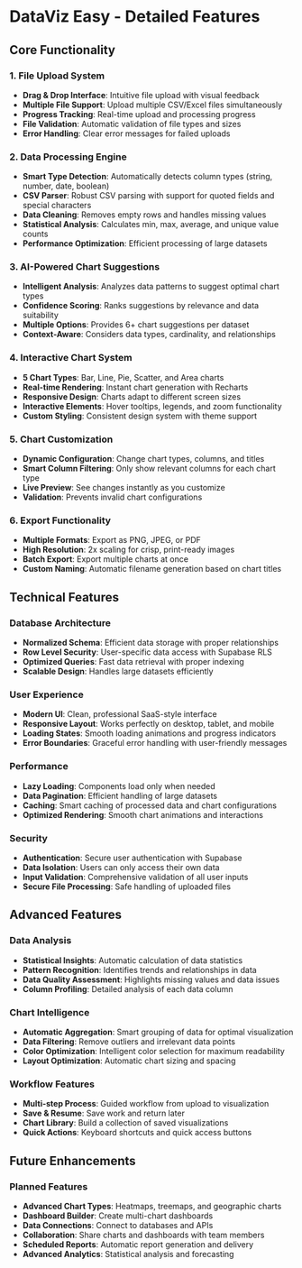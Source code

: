 # DataViz Easy - Detailed Features

## Core Functionality

### 1. File Upload System
- **Drag & Drop Interface**: Intuitive file upload with visual feedback
- **Multiple File Support**: Upload multiple CSV/Excel files simultaneously
- **Progress Tracking**: Real-time upload and processing progress
- **File Validation**: Automatic validation of file types and sizes
- **Error Handling**: Clear error messages for failed uploads

### 2. Data Processing Engine
- **Smart Type Detection**: Automatically detects column types (string, number, date, boolean)
- **CSV Parser**: Robust CSV parsing with support for quoted fields and special characters
- **Data Cleaning**: Removes empty rows and handles missing values
- **Statistical Analysis**: Calculates min, max, average, and unique value counts
- **Performance Optimization**: Efficient processing of large datasets

### 3. AI-Powered Chart Suggestions
- **Intelligent Analysis**: Analyzes data patterns to suggest optimal chart types
- **Confidence Scoring**: Ranks suggestions by relevance and data suitability
- **Multiple Options**: Provides 6+ chart suggestions per dataset
- **Context-Aware**: Considers data types, cardinality, and relationships

### 4. Interactive Chart System
- **5 Chart Types**: Bar, Line, Pie, Scatter, and Area charts
- **Real-time Rendering**: Instant chart generation with Recharts
- **Responsive Design**: Charts adapt to different screen sizes
- **Interactive Elements**: Hover tooltips, legends, and zoom functionality
- **Custom Styling**: Consistent design system with theme support

### 5. Chart Customization
- **Dynamic Configuration**: Change chart types, columns, and titles
- **Smart Column Filtering**: Only show relevant columns for each chart type
- **Live Preview**: See changes instantly as you customize
- **Validation**: Prevents invalid chart configurations

### 6. Export Functionality
- **Multiple Formats**: Export as PNG, JPEG, or PDF
- **High Resolution**: 2x scaling for crisp, print-ready images
- **Batch Export**: Export multiple charts at once
- **Custom Naming**: Automatic filename generation based on chart titles

## Technical Features

### Database Architecture
- **Normalized Schema**: Efficient data storage with proper relationships
- **Row Level Security**: User-specific data access with Supabase RLS
- **Optimized Queries**: Fast data retrieval with proper indexing
- **Scalable Design**: Handles large datasets efficiently

### User Experience
- **Modern UI**: Clean, professional SaaS-style interface
- **Responsive Layout**: Works perfectly on desktop, tablet, and mobile
- **Loading States**: Smooth loading animations and progress indicators
- **Error Boundaries**: Graceful error handling with user-friendly messages

### Performance
- **Lazy Loading**: Components load only when needed
- **Data Pagination**: Efficient handling of large datasets
- **Caching**: Smart caching of processed data and chart configurations
- **Optimized Rendering**: Smooth chart animations and interactions

### Security
- **Authentication**: Secure user authentication with Supabase
- **Data Isolation**: Users can only access their own data
- **Input Validation**: Comprehensive validation of all user inputs
- **Secure File Processing**: Safe handling of uploaded files

## Advanced Features

### Data Analysis
- **Statistical Insights**: Automatic calculation of data statistics
- **Pattern Recognition**: Identifies trends and relationships in data
- **Data Quality Assessment**: Highlights missing values and data issues
- **Column Profiling**: Detailed analysis of each data column

### Chart Intelligence
- **Automatic Aggregation**: Smart grouping of data for optimal visualization
- **Data Filtering**: Remove outliers and irrelevant data points
- **Color Optimization**: Intelligent color selection for maximum readability
- **Layout Optimization**: Automatic chart sizing and spacing

### Workflow Features
- **Multi-step Process**: Guided workflow from upload to visualization
- **Save & Resume**: Save work and return later
- **Chart Library**: Build a collection of saved visualizations
- **Quick Actions**: Keyboard shortcuts and quick access buttons

## Future Enhancements

### Planned Features
- **Advanced Chart Types**: Heatmaps, treemaps, and geographic charts
- **Dashboard Builder**: Create multi-chart dashboards
- **Data Connections**: Connect to databases and APIs
- **Collaboration**: Share charts and dashboards with team members
- **Scheduled Reports**: Automatic report generation and delivery
- **Advanced Analytics**: Statistical analysis and forecasting
